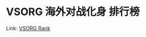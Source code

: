 # VSORG 海外对战化身 排行榜

Link: <a href="https://lowcode.methodot.com/app/shimokitazawa/page-64e488c56fbfd93d5cd56c3f" target="_blank">VSORG Rank</a>